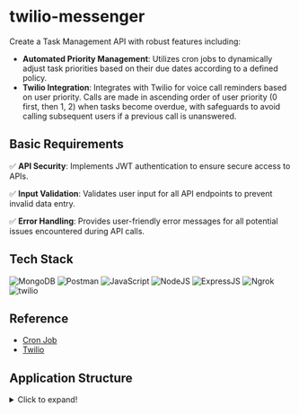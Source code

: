 # twilio-messenger

Create a Task Management API with robust features including:

  - **Automated Priority Management**: Utilizes cron jobs to dynamically adjust task priorities based on their due dates according to a defined policy.
  - **Twilio Integration**: Integrates with Twilio for voice call reminders based on user priority. Calls are made in ascending order of user priority (0 first, then 1, 2) when tasks become overdue, with safeguards        to avoid calling subsequent users if a previous call is unanswered.

## Basic Requirements

✅ **API Security**: Implements JWT authentication to ensure secure access to APIs.

✅ **Input Validation**: Validates user input for all API endpoints to prevent invalid data entry.

✅ **Error Handling**: Provides user-friendly error messages for all potential issues encountered during API calls.

## Tech Stack

![MongoDB](https://img.shields.io/badge/MongoDB-%234ea94b.svg?style=for-the-badge&logo=mongodb&logoColor=white)
![Postman](https://img.shields.io/badge/Postman-FF6C37?style=for-the-badge&logo=postman&logoColor=white)
![JavaScript](https://img.shields.io/badge/-JavaScript-%23F7DF1C?style=for-the-badge&logo=javascript&logoColor=000000&labelColor=%23F7DF1C&color=%23FFCE5A)
![NodeJS](https://img.shields.io/badge/node.js-6DA55F?style=for-the-badge&logo=node.js&logoColor=white)
![ExpressJS](https://img.shields.io/badge/Express%20js-000000?style=for-the-badge&logo=express&logoColor=white)
![Ngrok](https://img.shields.io/badge/ngrok-140648?style=for-the-badge&logo=Ngrok&logoColor=white)
![twilio](https://img.shields.io/badge/Twilio-F22F46?style=for-the-badge&logo=Twilio&logoColor=white)

## Reference

* [Cron Job](https://cron-job.org/en/)
* [Twilio](https://www.twilio.com/docs/voice)

## Application Structure

<details>
  <summary>Click to expand!</summary>
    
- 📂`src`
    - 📂`config`
        - 📝`db.js`
    - 📂`controller`
        - 📝`subtask.controller.js`
        - 📝`task.controller.js`
        - 📝`user.controller.js`
    - 📂`cron`
        - 📝`makeCall.cron.js`
        - 📝`priority.cron.js`
     - 📂`middleware`
        - 📝`auth.middleware.js`
        - 📝`error.middleware.js`
        - 📝`webhookAuth.middleware.js`
     - 📂`models`
        - 📝`subtask.model.js`
        - 📝`task.model.js`
        - 📝`user.model.js`
     - 📂`routes`
        - 📝`subtask.routes.js`
        - 📝`task.routes.js`
        - 📝`user.routes.js`
        - 📝`webhook.routes.js`
     - 📂`utils`
        - 📝`generateJWT.util.js`
        - 📝`getPriority.util.js`
        - 📝`updateTask.util.js`
    - 📝`server.js(Entrypoint)`
